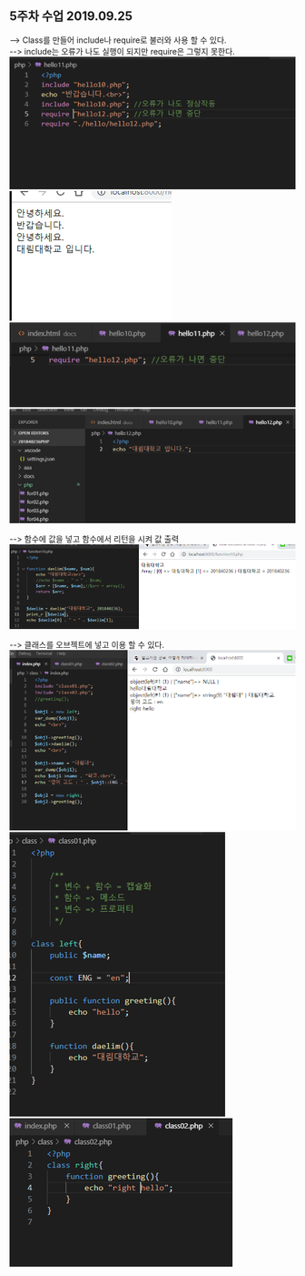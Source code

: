 ## 5주차 수업 2019.09.25

--> Class를 만들어 include나 require로 불러와 사용 할 수 있다.<br>
--> include는 오류가 나도 실행이 되지만 require은 그렇지 못한다.<br>
![11-2](./images/hello11-2.PNG)<br>
![11-12](./images/hello11-12.PNG)<br>
![11](./images/hello11.PNG)<br>
![12](./images/hello12.PNG)<br>

--> 함수에 값을 넣고 함수에서 리턴을 시켜 값 출력<br>
![1-1](./images/1-1.PNG)<br>

--> 클래스를 오브젝트에 넣고 이용 할 수 있다.<br>
![5](./images/5.PNG)<br>
![6](./images/5-1.PNG)<br>
![7](./images/5-2.PNG)<br>
